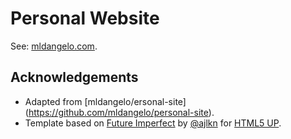 # Personal Website

See: [mldangelo.com](https://mldangelo.com).

## Acknowledgements

* Adapted from [mldangelo/ersonal-site] (https://github.com/mldangelo/personal-site).
* Template based on [Future Imperfect](https://html5up.net/future-imperfect) by [@ajlkn](https://github.com/ajlkn) for [HTML5 UP](html5up.net).
